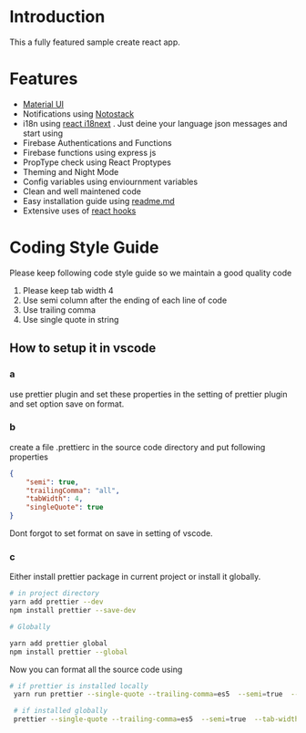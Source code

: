 # Introduction

This a fully featured sample create react app.

# Features

-   [Material UI](https://material-ui.com/)
-   Notifications using [Notostack](https://iamhosseindhv.com/notistack/)
-   i18n using [react i18next](https://github.com/i18next/react-i18next) . Just deine your language json messages and start using
-   Firebase Authentications and Functions
-   Firebase functions using express js
-   PropType check using React Proptypes
-   Theming and Night Mode
-   Config variables using enviournment variables
-   Clean and well maintened code
-   Easy installation guide using [readme.md](readme.md)
-   Extensive uses of [react hooks](https://reactjs.org/docs/hooks-reference.html)

# Coding Style Guide

Please keep following code style guide so we maintain a good quality code

1. Please keep tab width 4
2. Use semi column after the ending of each line of code
3. Use trailing comma
4. Use single quote in string

## How to setup it in vscode

### a

use prettier plugin and set these properties in the setting of prettier plugin and set option save on format.

### b

create a file .prettierc in the source code directory and put following properties

```json
{
    "semi": true,
    "trailingComma": "all",
    "tabWidth": 4,
    "singleQuote": true
}
```

Dont forgot to set format on save in setting of vscode.

### c

Either install prettier package in current project or install it globally.

```bash
# in project directory
yarn add prettier --dev
npm install prettier --save-dev

# Globally

yarn add prettier global
npm install prettier --global

```

Now you can format all the source code using

```bash
# if prettier is installed locally
 yarn run prettier --single-quote --trailing-comma=es5  --semi=true  --tab-width=4 --write "src/**/*.js"

 # if installed globally
 prettier --single-quote --trailing-comma=es5  --semi=true  --tab-width=4 --write "src/**/*.js"

```
